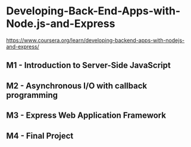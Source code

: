 # Developing-Back-End-Apps-with-Node.js-and-Express
https://www.coursera.org/learn/developing-backend-apps-with-nodejs-and-express/

## M1 - Introduction to Server-Side JavaScript

## M2 - Asynchronous I/O with callback programming

## M3 - Express Web Application Framework

## M4 - Final Project
